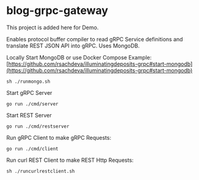 # blog-grpc-gateway

This project is added here for Demo.

Enables protocol buffer compiler to read gRPC Service definitions and translate REST JSON API into gRPC.
Uses MongoDB.

Locally Start MongoDB or 
use Docker Compose
Example: [https://github.com/rsachdeva/illuminatingdeposits-grpc#start-mongodb](https://github.com/rsachdeva/illuminatingdeposits-grpc#start-mongodb)
```shell
sh ./runmongo.sh
```

Start gRPC Server
```shell
go run ./cmd/server
```

Start REST Server
```shell
go run ./cmd/restserver
```

Run gRPC Client to make gRPC Requests:
```shell
go run ./cmd/client
```

Run curl REST Client to make REST Http Requests:
```shell
sh ./runcurlrestclient.sh
```